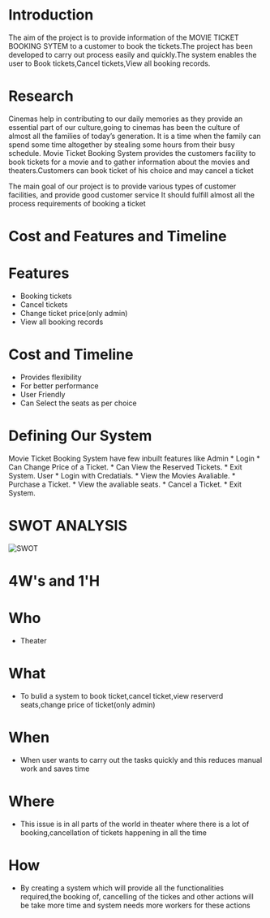 # Introduction
The aim of the project is to provide information of the MOVIE TICKET BOOKING SYTEM to a customer to book the tickets.The project has been developed to carry out process easily and quickly.The system enables the user to Book tickets,Cancel tickets,View all booking records.

# Research
Cinemas help in contributing to our daily memories as they provide an essential part of our culture,going to cinemas has been the culture of almost all the families of today’s generation. It is a time when the family can spend some time altogether by stealing some hours from their busy schedule. Movie Ticket Booking System provides the customers facility to book tickets for a movie and to gather information about the movies and theaters.Customers can book ticket of his choice and may cancel a ticket

The main goal of our project is to provide various types of customer facilities, and provide good  customer service It should fulfill almost all the process requirements of booking a ticket

# Cost and Features and Timeline
# Features
* Booking tickets
* Cancel tickets
* Change ticket price(only admin)
* View all booking records

# Cost and Timeline
* Provides flexibility
* For better performance
* User Friendly
* Can Select the seats as per choice

# Defining Our System
Movie Ticket Booking System have few inbuilt features like Admin * Login * Can Change Price of a Ticket. * Can View the Reserved Tickets. * Exit System. User * Login with Credatials. * View the Movies Avaliable. * Purchase a Ticket. * View the avaliable seats. * Cancel a Ticket. * Exit System.

# SWOT ANALYSIS
![SWOT](https://user-images.githubusercontent.com/98818008/152681443-67cd98b7-ceae-4502-99b5-b99ace858f04.png)


# 4W's and 1'H

# Who
* Theater
# What
* To bulid a system to book ticket,cancel ticket,view reserverd seats,change price of ticket(only admin)
# When
* When user wants to carry out the tasks quickly and this reduces manual work and saves time
# Where
* This issue is in all parts of the world in theater where there is a lot of booking,cancellation of tickets happening in all the time
# How
* By creating a system which will provide all the functionalities required,the booking of, cancelling of the tickes and other actions will be take more time and system needs more workers for these actions


